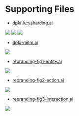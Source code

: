 # Supporting Files

* [dpki-keysharding.ai](dpki-keysharding.ai)

![](dpki-keysharding.jpg)
![](dpki-merkle-subset.png)
![](dpki-merkle.png)

* [dpki-mitm.ai](dpki-mitm.ai)

![](dpki-mitm.jpg)

* [rebranding-fig1-entity.ai](rebranding-fig1-entity.ai)

![](rebranding-fig1-entity.jpg)

* [rebranding-fig2-action.ai](rebranding-fig2-action.ai)

![](rebranding-fig2-action.jpg)

* [rebranding-fig3-interaction.ai](rebranding-fig3-interaction.ai)

![](rebranding-fig3-interaction.jpg)

  
